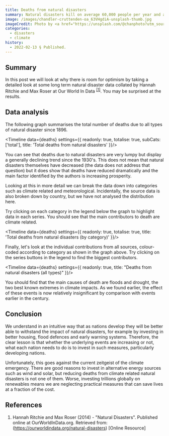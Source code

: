 ```yaml
---
title: Deaths from natural disasters
summary: Natural disasters kill on average 60,000 people per year and are responsible for 0.1% of global deaths but it's not all bad news.
image: /images/chandler-cruttenden-oa_63VHgdiA-unsplash-thumb.jpg
imageCredit: Photo by <a href="https://unsplash.com/@chanphoto?utm_source=unsplash&utm_medium=referral&utm_content=creditCopyText">Chandler Cruttenden</a> on <a href="https://unsplash.com/s/photos/tornado?utm_source=unsplash&utm_medium=referral&utm_content=creditCopyText">Unsplash</a>
categories: 
  - disasters
  - climate
history:
  - 2022-02-13 § Published.
---
```


<script context="module">
    import Utils from "$lib/Utils.js"
    export const load = async ({ fetch }) => {
        return {
            props: {
                deaths: await Utils.fetchDataset( fetch, 'deaths-from-natural-disasters'), 
            }
        }
    }
</script>

<script>
    import Timeline from '$lib/Timeline/Timeline.svelte'
    export let deaths
</script>


## Summary

In this post we will look at why there is room for optimism by taking a detailed look at some long term natural disaster data collated by Hannah Ritchie and Max Roser at Our World In Data <sup>[[1]](#references)</sup>. You may be surprised at the results.

## Data analysis

The following graph summarises the total number of deaths due to all types of natural disaster since 1896. 

<Timeline
    data={deaths}
    settings={{
        readonly: true,
        totalise: true,
        subCats: ['total'],
        title: 'Total deaths from natural disasters'
    }}/>

You can see that deaths due to natural disasters are very lumpy but display a generally declining trend since the 1930's. This does not mean that natural disasters themselves have decreased (the data does not address that question) but it does show that deaths have reduced dramatically and the main factor identified by the authors is increasing prosperity.

Looking at this in more detail we can break the data down into categories such as climate related and meteorological. Incidentally, the source data is also broken down by country, but we have not analysed the distribution here. 

Try clicking on each category in the legend below the graph to highlight data in each series. You should see that the main contributors to death are climate related.

<Timeline
    data={deaths}
    settings={{
        readonly: true,
        totalise: true,
        title: 'Total deaths from natural disasters (by category)'
    }}/>

Finally, let's look at the individual contributions from all sources, colour-coded according to category as shown in the graph above. Try clicking on the series buttons in the legend to find the biggest contributors.

<Timeline
    data={deaths}
    settings={{
        readonly: true,
        title: "Deaths from natural disasters (all types)"
    }}/>

You should find that the main causes of death are floods and drought, the two best known extremes in climate impacts. As we found earlier, the effect of these events is now relatively insignificant by comparison with events earlier in the century.

## Conclusion

We understand in an intuitive way that as nations develop they will be better able to withstand the impact of natural disasters, for example by investing in better housing, flood defences and early warning systems. Therefore, the clear lesson is that whether the underlying events are increasing or not, what each nation needs to do is to invest in such measures, particularly developing nations. 

Unfortunately, this goes against the current zeitgeist of the climate emergency. There are good reasons to invest in alternative energy sources such as wind and solar, but reducing deaths from climate related natural disasters is not one of them. Worse, investing trillions globally on renewables means we are neglecting practical measures that can save lives at a fraction of the cost.

## References

1. Hannah Ritchie and Max Roser (2014) - "Natural Disasters". Published online at OurWorldInData.org. Retrieved from: (https://ourworldindata.org/natural-disasters) [Online Resource]

